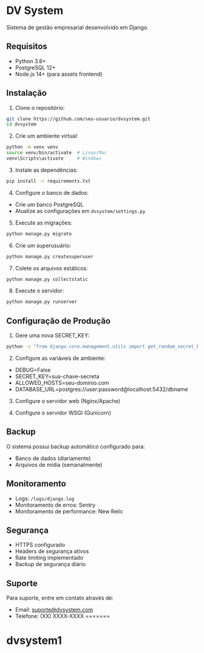 
# DV System

Sistema de gestão empresarial desenvolvido em Django.

## Requisitos

- Python 3.8+
- PostgreSQL 12+
- Node.js 14+ (para assets frontend)

## Instalação

1. Clone o repositório:
```bash
git clone https://github.com/seu-usuario/dvsystem.git
cd dvsystem
```

2. Crie um ambiente virtual:
```bash
python -m venv venv
source venv/bin/activate  # Linux/Mac
venv\Scripts\activate     # Windows
```

3. Instale as dependências:
```bash
pip install -r requirements.txt
```

4. Configure o banco de dados:
- Crie um banco PostgreSQL
- Atualize as configurações em `dvsystem/settings.py`

5. Execute as migrações:
```bash
python manage.py migrate
```

6. Crie um superusuário:
```bash
python manage.py createsuperuser
```

7. Colete os arquivos estáticos:
```bash
python manage.py collectstatic
```

8. Execute o servidor:
```bash
python manage.py runserver
```

## Configuração de Produção

1. Gere uma nova SECRET_KEY:
```bash
python -c "from django.core.management.utils import get_random_secret_key; print(get_random_secret_key())"
```

2. Configure as variáveis de ambiente:
- DEBUG=False
- SECRET_KEY=sua-chave-secreta
- ALLOWED_HOSTS=seu-dominio.com
- DATABASE_URL=postgres://user:password@localhost:5432/dbname

3. Configure o servidor web (Nginx/Apache)

4. Configure o servidor WSGI (Gunicorn)

## Backup

O sistema possui backup automático configurado para:
- Banco de dados (diariamente)
- Arquivos de mídia (semanalmente)

## Monitoramento

- Logs: `/logs/django.log`
- Monitoramento de erros: Sentry
- Monitoramento de performance: New Relic

## Segurança

- HTTPS configurado
- Headers de segurança ativos
- Rate limiting implementado
- Backup de segurança diário

## Suporte

Para suporte, entre em contato através de:
- Email: suporte@dvsystem.com
- Telefone: (XX) XXXX-XXXX 
=======
# dvsystem1

